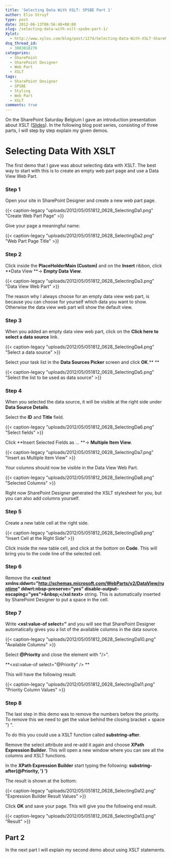 ```yaml
---
title: 'Selecting Data With XSLT: SPSBE Part 1'
author: Elio Struyf
type: post
date: 2012-06-13T06:56:48+00:00
slug: /selecting-data-with-xslt-spsbe-part-1/
Xylot:
  - http://www.xylos.com/blog/post/1274/Selecting-Data-With-XSLT-SharePoint-Saturday-Belgium-Part-1/
dsq_thread_id:
  - 3883818276
categories:
  - SharePoint
  - SharePoint Designer
  - Web Part
  - XSLT
tags:
  - SharePoint Designer
  - SPSBE
  - Styling
  - Web Part
  - XSLT
comments: true
---
```


On the SharePoint Saturday Belgium I gave an introduction presentation about XSLT ([Slides](http://www.slideshare.net/estruyf/introduction-to-xslt-spsbe07 "Presentation")). In the following blog post series, consisting of three parts, I will step by step explain my given demos.

# Selecting Data With XSLT

The first demo that I gave was about selecting data with XSLT. The best way to start with this is to create an empty web part page and use a Data View Web Part.

### Step 1

Open your site in SharePoint Designer and create a new web part page.

{{< caption-legacy "uploads/2012/05/051812_0628_SelectingDa1.png" "Create Web Part Page" >}}

Give your page a meaningful name:

{{< caption-legacy "uploads/2012/05/051812_0628_SelectingDa2.png" "Web Part Page Title" >}}

### Step 2

Click inside the **PlaceHolderMain (Custom)** and on the **Insert** ribbon, click **Data View **-> **Empty Data View**.

{{< caption-legacy "uploads/2012/05/051812_0628_SelectingDa3.png" "Data View Web Part" >}}

The reason why I always choose for an empty data view web part, is because you can choose for yourself which data you want to show. Otherwise the data view web part will show the default view.

### Step 3

When you added an empty data view web part, click on the **Click here to select a data source** link.

{{< caption-legacy "uploads/2012/05/051812_0628_SelectingDa4.png" "Select a data source" >}}

Select your task list in the **Data Sources Picker** screen and click **OK**.**
**

{{< caption-legacy "uploads/2012/05/051812_0628_SelectingDa5.png" "Select the list to be used as data source" >}}

### Step 4

When you selected the data source, it will be visible at the right side under **Data Source Details**.

Select the **ID** and **Title** field.

{{< caption-legacy "uploads/2012/05/051812_0628_SelectingDa6.png" "Select fields" >}}

Click **Insert Selected Fields as ... **-> **Multiple Item View**.

{{< caption-legacy "uploads/2012/05/051812_0628_SelectingDa7.png" "Insert as Multiple Item View" >}}

Your columns should now be visible in the Data View Web Part.

{{< caption-legacy "uploads/2012/05/051812_0628_SelectingDa8.png" "Selected Columns" >}}

Right now SharePoint Designer generated the XSLT stylesheet for you, but you can also add columns yourself.

### Step 5

Create a new table cell at the right side.

{{< caption-legacy "uploads/2012/05/051812_0628_SelectingDa9.png" "Insert Cell at the Right Side" >}}

Click inside the new table cell, and click at the bottom on **Code**. This will bring you to the code line of the selected cell.

### Step 6

Remove the **<xsl:text xmlns:ddwrt="http://schemas.microsoft.com/WebParts/v2/DataView/runtime" ddwrt:nbsp-preserve="yes" disable-output-escaping="yes">&amp;nbsp;</xsl:text>** string. This is automatically inserted by SharePoint Designer to put a space in the cell.

### Step 7

Write **<xsl:value-of select="** and you will see that SharePoint Designer automatically gives you a list of the available columns in the data source.

{{< caption-legacy "uploads/2012/05/051812_0628_SelectingDa10.png" "Available Columns" >}}

Select **@Priority** and close the element with "/>".

**<xsl:value-of select="@Priority" />
**

This will have the following result:

{{< caption-legacy "uploads/2012/05/051812_0628_SelectingDa11.png" "Priority Column Values" >}}

### Step 8

The last step in this demo was to remove the numbers before the priority. To remove this we need to get the value behind the closing bracket + space ") ".

To do this you could use a XSLT function called **substring-after**.

Remove the select attribute and re-add it again and choose **XPath Expression Builder**. This will open a new window where you can see all the columns and XSLT functions.

In the **XPath Expression Builder** start typing the following: **substring-after(@Priority, ') ')**

The result is shown at the bottom:

{{< caption-legacy "uploads/2012/05/051812_0628_SelectingDa12.png" "Expression Builder Result Values" >}}

Click **OK** and save your page. This will give you the following end result.

{{< caption-legacy "uploads/2012/05/051812_0628_SelectingDa13.png" "Result" >}}

## Part 2

In the next part I will explain my second demo about using XSLT statements.